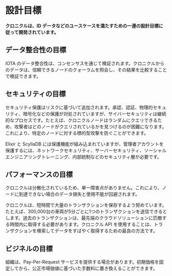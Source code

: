 # 設計目標
<!-- # Design goals -->

**クロニクルは、ID データなどのユースケースを満たすための一連の設計目標に従って開発されています。**
<!-- **Chronicle is being developed according to a set of design goals that allow it to fulfill use cases such as identity data.** -->

## データ整合性の目標
<!-- ## Data integrity goals -->

IOTA のデータ整合性は、コンセンサスを通じて検証されます。クロニクルからのデータは、信頼できるノードのクォーラムを照会し、その結果を比較することで検証できます。
<!-- Data integrity in IOTA is verified through consensus. Data from Chronicle can be verified by querying a quorum of trusted nodes then comparing their results. -->

## セキュリティの目標
<!-- ## Security goals -->

セキュリティ保護はリスクに基づいて追加されます。承認、認証、物理的セキュリティ、暗号化などの保護が対処されていますが、サイバーセキュリティは継続的なプロセスです。たとえば、クロニクルノードはランダムにクエリできるため、攻撃者はどのノードがクエリされているかを見つけるのが困難になります。これにより、特定のノードに対する標的型攻撃を防ぐことができます。
<!-- Security protections are added based on risk. Protections such as authorization, authentication, physical security, and encryption have been addressed, but cybersecurity is an ongoing process. For example, Chronicle nodes can be queried randomly so attackers would have a difficult time discovering which nodes are being queried. This helps to prevent targeted attacks on specific nodes. -->

Elixir と ScyllaDB には保護機能が組み込まれていますが、管理者アカウントを保護するには、ネットワークセキュリティ、サーバーセキュリティ、ソーシャルエンジニアリングトレーニング、内部統制などのセキュリティ層が必要です。
<!-- Elixir and ScyllaDB have built-in protection, but securing the administrator accounts requires layers of security, including network security, server security, social engineering training, and internal controls. -->

## パフォーマンスの目標
<!-- ## Performance goals -->

クロニクルは分散化されているため、単一障害点がありません。これにより、ノードに到達できない場合のデータ損失と使用不能が回避されます。
<!-- Chronicle is distributed so it has no single point of failure. This avoids data loss and unavailability in case a node is not reachable. -->

クロニクルは、短時間で大量のトランザクションを保存するよう努めています。たとえば、300,000台の車両が5分ごとに1つのトランザクションを送信できるとします。過去のトランザクションは、最先端のクラウドソリューションに匹敵する時間内に取得する必要があります。クロニクル API を使用することは、トランザクションを検索してデータをすばやく取得するための最良の方法です。
<!-- Chronicle strives to save a large number of transactions in a short time frame.  For example, suppose 300,000 vehicles can send one transaction every 5 minutes. -->
<!-- Past transactions should be retrieved within a time comparable to state of the art cloud solutions. Using the Chronicle API is the best way to search for transactions and retrieve data quickly. -->

## ビジネルの目標
<!-- ## Business goals -->

組織は、Pay-Per-Request サービスを提供する場合があります。初期価格を固定してから、公正市場価値に基づいた手数料に置き換えることができます。
<!-- Organizations may offer a pay-per-request service. The initial price can be fixed then replaced by a fee based on fair market value. -->
